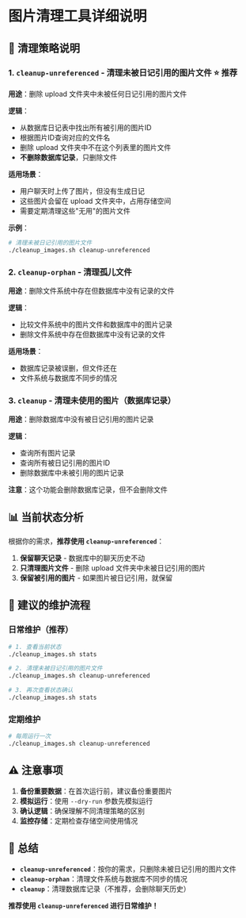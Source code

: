 # 图片清理工具详细说明

## 🎯 清理策略说明

### 1. `cleanup-unreferenced` - 清理未被日记引用的图片文件 ⭐ **推荐**

**用途**：删除 upload 文件夹中未被任何日记引用的图片文件

**逻辑**：
- 从数据库日记表中找出所有被引用的图片ID
- 根据图片ID查询对应的文件名
- 删除 upload 文件夹中不在这个列表里的图片文件
- **不删除数据库记录**，只删除文件

**适用场景**：
- 用户聊天时上传了图片，但没有生成日记
- 这些图片会留在 upload 文件夹中，占用存储空间
- 需要定期清理这些"无用"的图片文件

**示例**：
```bash
# 清理未被日记引用的图片文件
./cleanup_images.sh cleanup-unreferenced
```

### 2. `cleanup-orphan` - 清理孤儿文件

**用途**：删除文件系统中存在但数据库中没有记录的文件

**逻辑**：
- 比较文件系统中的图片文件和数据库中的图片记录
- 删除文件系统中存在但数据库中没有记录的文件

**适用场景**：
- 数据库记录被误删，但文件还在
- 文件系统与数据库不同步的情况

### 3. `cleanup` - 清理未使用的图片（数据库记录）

**用途**：删除数据库中没有被日记引用的图片记录

**逻辑**：
- 查询所有图片记录
- 查询所有被日记引用的图片ID
- 删除数据库中未被引用的图片记录

**注意**：这个功能会删除数据库记录，但不会删除文件

## 📊 当前状态分析

根据你的需求，**推荐使用 `cleanup-unreferenced`**：

1. **保留聊天记录** - 数据库中的聊天历史不动
2. **只清理图片文件** - 删除 upload 文件夹中未被日记引用的图片
3. **保留被引用的图片** - 如果图片被日记引用，就保留

## 🔄 建议的维护流程

### 日常维护（推荐）
```bash
# 1. 查看当前状态
./cleanup_images.sh stats

# 2. 清理未被日记引用的图片文件
./cleanup_images.sh cleanup-unreferenced

# 3. 再次查看状态确认
./cleanup_images.sh stats
```

### 定期维护
```bash
# 每周运行一次
./cleanup_images.sh cleanup-unreferenced
```

## ⚠️ 注意事项

1. **备份重要数据**：在首次运行前，建议备份重要图片
2. **模拟运行**：使用 `--dry-run` 参数先模拟运行
3. **确认逻辑**：确保理解不同清理策略的区别
4. **监控存储**：定期检查存储空间使用情况

## 🎯 总结

- **`cleanup-unreferenced`**：按你的需求，只删除未被日记引用的图片文件
- **`cleanup-orphan`**：清理文件系统与数据库不同步的情况
- **`cleanup`**：清理数据库记录（不推荐，会删除聊天历史）

**推荐使用 `cleanup-unreferenced` 进行日常维护！**
